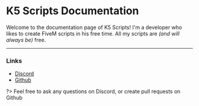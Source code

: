 # K5 Scripts Documentation

Welcome to the documentation page of K5 Scripts! I'm a developer who likes to create FiveM scripts in his free time. All my scripts are _(and will always be)_ free.

---

### Links

- [Discord](https://discord.com/invite/WmANgpdrgZ)
- [Github](https://github.com/kac5a)

?> Feel free to ask any questions on Discord, or create pull requests on Github
